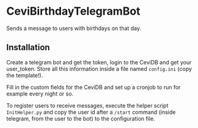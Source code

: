 # CeviBirthdayTelegramBot
Sends a message to users with birthdays on that day.

## Installation
Create a telegram bot and get the token, login to the CeviDB and get your user_token. Store all this information inside a file named `config.ini` (copy the template!).

Fill in the custom fields for the CeviDB and set up a cronjob to run for example every night or so.

To register users to receive messages, execute the helper script `InitHelper.py` and copy the user id after a `/start` command (inside telegram, from the user to the bot) to the configuration file.
